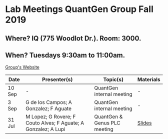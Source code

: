 # Lab Meetings QuantGen Group Fall 2019

## Where? IQ (775 Woodlot Dr.). Room: 3000.
## When? Tuesdays 9:30am to 11:00am.

[Group's Website](http://quantgen.github.io/)

| Date           | Presenter(s)     |  Topic(s)        |  Materials    |
| -------------  | ------------- | ------------- | ------------- |
|10 Sep | - |QuantGen internal meeting| - |
|3 Sep | G de los Campos; A Gonzalez; F Aguate |QuantGen internal meeting| - |
|31 Jul |M Lopez; G Rovere; F Couto Alves; F Aguate; A Gonzalez; A Lupi|QuantGen & Genus PLC meeting|[Slides](https://www.dropbox.com/s/3mkrtesf4kkdil7/FinalPres.pptx?dl=0) |
